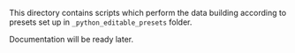 This directory contains scripts which perform the data building according to
presets set up in `_python_editable_presets` folder.

Documentation will be ready later.
